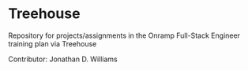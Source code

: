 # Treehouse
Repository for projects/assignments in the Onramp Full-Stack Engineer training plan via Treehouse

Contributor: Jonathan D. Williams
